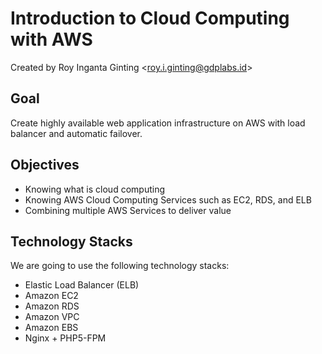 Introduction to Cloud Computing with AWS
========

Created by Roy Inganta Ginting &lt;[roy.i.ginting@gdplabs.id](mailto:mailto:roy.i.ginting@gdplabs.id)&gt;

## Goal
Create highly available web application infrastructure on AWS with load balancer and automatic failover.

## Objectives
- Knowing what is cloud computing
- Knowing AWS Cloud Computing Services such as EC2, RDS, and ELB
- Combining multiple AWS Services to deliver value

## Technology Stacks
We are going to use the following technology stacks:
- Elastic Load Balancer (ELB)
- Amazon EC2
- Amazon RDS
- Amazon VPC
- Amazon EBS
- Nginx + PHP5-FPM

